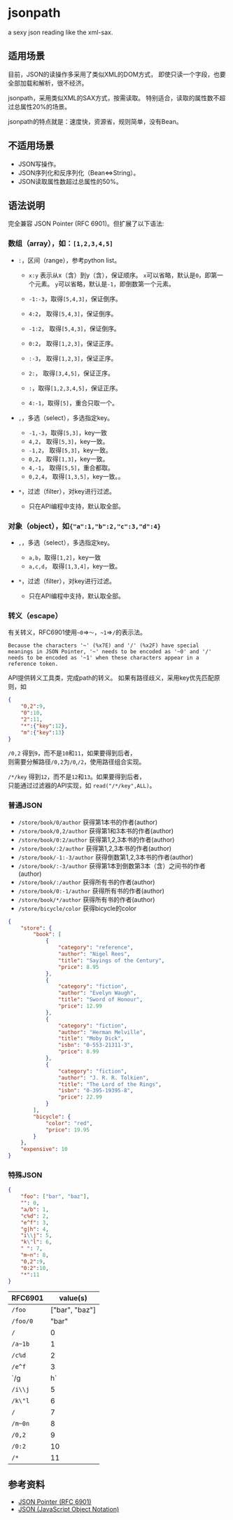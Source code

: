 # jsonpath

a sexy json reading like the xml-sax.


## 适用场景

目前，JSON的读操作多采用了类似XML的DOM方式，
即使只读一个字段，也要全部加载和解析，很不经济。

jsonpath，采用类似XML的SAX方式，按需读取。
特别适合，读取的属性数不超过总属性20%的场景。

jsonpath的特点就是：速度快，资源省，规则简单，没有Bean。

## 不适用场景

  * JSON写操作。
  * JSON序列化和反序列化（Bean<=>String）。
  * JSON读取属性数超过总属性的50%。

## 语法说明

完全兼容 JSON Pointer (RFC 6901)。但扩展了以下语法:

### 数组（array），如：`[1,2,3,4,5]`

  * `:`，区间（range），参考python list。

    - `x:y` 表示从x（含）到y（含），保证顺序。
      `x`可以省略，默认是`0`，即第一个元素。
      `y`可以省略，默认是`-1`，即倒数第一个元素。

    - `-1:-3`，取得`[5,4,3]`，保证倒序。
    - `4:2`，  取得`[5,4,3]`，保证倒序。
    - `-1:2`， 取得`[5,4,3]`，保证倒序。
    - `0:2`，  取得`[1,2,3]`，保证正序。
    - `:-3`，  取得`[1,2,3]`，保证正序。
    - `2:`，   取得`[3,4,5]`，保证正序。
    - `:`，取得`[1,2,3,4,5]`，保证正序。
    - `4:-1`，取得`[5]`，重合只取一个。


  * `,`，多选（select），多选指定key。
    - `-1,-3`，取得`[5,3]`，key一致
    - `4,2`，  取得`[5,3]`，key一致。
    - `-1,2`， 取得`[5,3]`，key一致。
    - `0,2`，  取得`[1,3]`，key一致。
    - `4,-1`， 取得`[5,5]`，重合都取。
    - `0,2,4`， 取得`[1,3,5]`，key一致。。


  * `*`，过滤（filter），对key进行过滤。
    - 只在API编程中支持，默认取全部。

### 对象（object），如`{"a":1,"b":2,"c":3,"d":4}`

  * `,`，多选（select），多选指定key。
    - `a,b`，取得`[1,2]`，key一致
    - `a,c,d`，  取得`[1,3,4]`，key一致。

  * `*`，过滤（filter），对key进行过滤。
    - 只在API编程中支持，默认取全部。

### 转义（escape）

有关转义，RFC6901使用`~0`=>`～`，`~1`=>`/`的表示法。

    Because the characters '~' (%x7E) and '/' (%x2F) have special
    meanings in JSON Pointer, '~' needs to be encoded as '~0' and '/'
    needs to be encoded as '~1' when these characters appear in a
    reference token.

API提供转义工具类，完成path的转义。
如果有路径歧义，采用key优先匹配原则，如

``` json
{
    "0,2":9,
    "0":10,
    "2":11,
    "*":{"key":12},
    "m":{"key":13}
}
```
`/0,2` 得到`9`，而不是`10`和`11`，如果要得到后者，  
则需要分解路径`/0,2`为`/0`,`/2`，使用路径组合实现。

`/*/key` 得到`12`，而不是`12`和`13`。如果要得到后者，  
只能通过过滤器的API实现，如 `read("/*/key",ALL)`。


### 普通JSON

  * `/store/book/0/author` 获得第1本书的作者(author)  
  * `/store/book/0,2/author` 获得第1和3本书的作者(author) 
  * `/store/book/0:2/author` 获得第1,2,3本书的作者(author) 
  * `/store/book/:2/author`  获得第1,2,3本书的作者(author) 
  * `/store/book/-1:-3/author` 获得倒数第1,2,3本书的作者(author) 
  * `/store/book/:-3/author` 获得第1本到倒数第3本（含）之间书的作者(author) 
  * `/store/book/:/author`    获得所有书的作者(author)
  * `/store/book/0:-1/author` 获得所有书的作者(author)
  * `/store/book/*/author`    获得所有书的作者(author)
  * `/store/bicycle/color` 获得bicycle的color

``` json
{
    "store": {
        "book": [
            {
                "category": "reference",
                "author": "Nigel Rees",
                "title": "Sayings of the Century",
                "price": 8.95
            },
            {
                "category": "fiction",
                "author": "Evelyn Waugh",
                "title": "Sword of Honour",
                "price": 12.99
            },
            {
                "category": "fiction",
                "author": "Herman Melville",
                "title": "Moby Dick",
                "isbn": "0-553-21311-3",
                "price": 8.99
            },
            {
                "category": "fiction",
                "author": "J. R. R. Tolkien",
                "title": "The Lord of the Rings",
                "isbn": "0-395-19395-8",
                "price": 22.99
            }
        ],
        "bicycle": {
            "color": "red",
            "price": 19.95
        }
    },
    "expensive": 10
}
```

### 特殊JSON

``` json
{
    "foo": ["bar", "baz"],
    "": 0,
    "a/b": 1,
    "c%d": 2,
    "e^f": 3,
    "g|h": 4,
    "i\\j": 5,
    "k\"l": 6,
    " ": 7,
    "m~n": 8,
    "0,2":9,
    "0:2":10,
    "*":11
}
```

 RFC6901 | value(s)
---------|---------
`/foo`   |["bar", "baz"]
`/foo/0` |"bar"
`/`      |0
`/a~1b`  |1
`/c%d`   |2
`/e^f`   |3
`/g|h`   |4
`/i\\j`  |5
`/k\"l`  |6
`/ `     |7
`/m~0n`  |8
`/0,2`   |9
`/0:2`   |10
`/*`     |11

## 参考资料

  * [JSON Pointer (RFC 6901)](http://tools.ietf.org/html/rfc6901)
  * [JSON (JavaScript Object Notation)](http://json.org/)